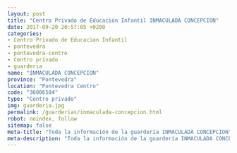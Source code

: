 ```yaml
---
layout: post
title: "Centro Privado de Educación Infantil INMACULADA CONCEPCION"
date: 2017-09-20 20:57:05 +0200
categories:
- Centro Privado de Educación Infantil
- pontevedra
- pontevedra-centro
- Centro privado
- guarderia
name: "INMACULADA CONCEPCION"
province: "Pontevedra"
location: "Pontevedra Centro"
code: "36006584"
type: "Centro privado"
img: guarderia.jpg
permalink: /guarderias/inmaculada-concepcion.html
robot: noindex, follow
sitemap: false
meta-title: "Toda la información de la guardería INMACULADA CONCEPCION"
meta-description: "Toda la información de la guardería INMACULADA CONCEPCION"
---
```

